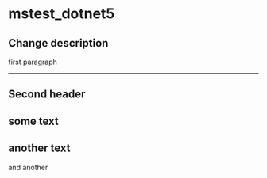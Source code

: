 # mstest_dotnet5

Change description
-------------
first paragraph


_______________________
Second header
---------------

some text
---------------
another text
-------------------
and another
